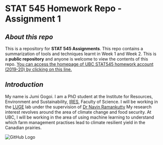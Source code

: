 # STAT 545 Homework Repo - Assignment 1

## _About this repo_

This is a repository for **STAT 545 Assignments**. This repo contains a summarization of tools and techniques learnt in Week 1 and Week 2. 
This is a **public repository** and anyone is welcome to view the contents of this repo. 
[You can access the homepage of UBC STAT545 homework account (2019-20) by clicking on this line.](https://github.com/STAT545-UBC-hw-2019-20)

## _Introduction_ 

My name is Jumi Gogoi. I am a PhD student at the Institute for Resources, Environment and Sustainability, [IRES](http://ires.ubc.ca/), Faculty of Science. 
I will be working in the [LUGE](http://www.ramankuttylab.com/) lab under the supervision of [Dr Navin Ramankutty](https://ires.ubc.ca/person/navin-ramankutty/) 
My research interest revolves around the area of climate change and food security. 
At UBC, I will be working in the area of using machine learning to understand which farm management practises lead to climate resilient 
yield in the Canadian prairies.

![GitHub Logo](/images/logo.png)
